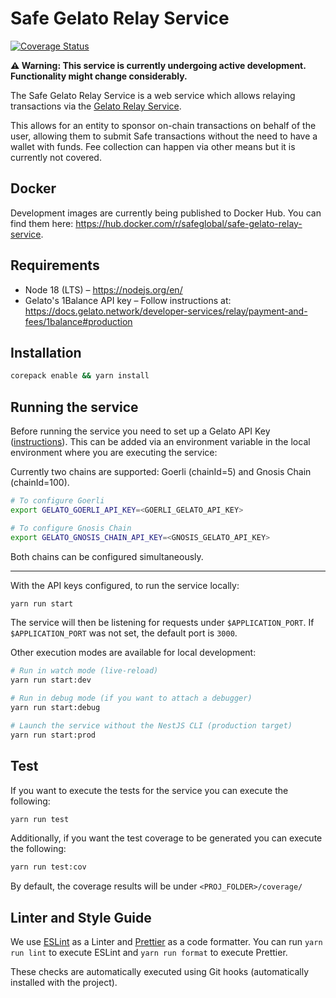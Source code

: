 # Safe Gelato Relay Service

[![Coverage Status](https://coveralls.io/repos/github/5afe/safe-gelato-relay-service/badge.svg?branch=main)](https://coveralls.io/github/5afe/safe-gelato-relay-service?branch=main)

**⚠️ Warning: This service is currently undergoing active development. Functionality might change considerably.**

The Safe Gelato Relay Service is a web service which allows relaying transactions via the 
[Gelato Relay Service](https://docs.gelato.network/developer-services/relay).

This allows for an entity to sponsor on-chain transactions on behalf of the user, allowing them
to submit Safe transactions without the need to have a wallet with funds. Fee collection can happen via other means
but it is currently not covered.

## Docker

Development images are currently being published to Docker Hub. 
You can find them here: https://hub.docker.com/r/safeglobal/safe-gelato-relay-service.


## Requirements

- Node 18 (LTS) – https://nodejs.org/en/
- Gelato's 1Balance API key – Follow instructions at: https://docs.gelato.network/developer-services/relay/payment-and-fees/1balance#production 

## Installation

```bash
corepack enable && yarn install
```

## Running the service

Before running the service you need to set up a Gelato API Key ([instructions](https://docs.gelato.network/developer-services/relay/payment-and-fees/1balance#production)).
This can be added via an environment variable in the local environment where you are executing the service:

Currently two chains are supported: Goerli (chainId=5) and Gnosis Chain (chainId=100).
```bash
# To configure Goerli
export GELATO_GOERLI_API_KEY=<GOERLI_GELATO_API_KEY>

# To configure Gnosis Chain
export GELATO_GNOSIS_CHAIN_API_KEY=<GNOSIS_GELATO_API_KEY>
```

Both chains can be configured simultaneously.

---

With the API keys configured, to run the service locally:

```bash
yarn run start
```

The service will then be listening for requests under `$APPLICATION_PORT`. If `$APPLICATION_PORT` was not set, the default
port is `3000`.

Other execution modes are available for local development:

```bash
# Run in watch mode (live-reload)
yarn run start:dev

# Run in debug mode (if you want to attach a debugger)
yarn run start:debug

# Launch the service without the NestJS CLI (production target)
yarn run start:prod
```

## Test

If you want to execute the tests for the service you can execute the following:

```bash
yarn run test
```

Additionally, if you want the test coverage to be generated you can execute the following:

```bash
yarn run test:cov
```

By default, the coverage results will be under `<PROJ_FOLDER>/coverage/`

## Linter and Style Guide

We use [ESLint](https://eslint.org/) as a Linter and [Prettier](https://prettier.io/) as a code formatter.
You can run `yarn run lint` to execute ESLint and `yarn run format` to execute Prettier.

These checks are automatically executed using Git hooks (automatically installed with the project).
